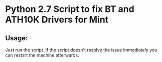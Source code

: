 # Python 2.7 Script to fix BT and ATH10K Drivers for Mint

## Usage:
Just run the script. If the script doesn't resolve the issue immediately you can restart the machine afterwards.
